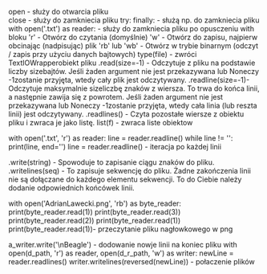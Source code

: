open - służy do otwarcia pliku </br>
close - służy do zamkniecia pliku
try:
finally: - służą np. do zamkniecia pliku
with open('.txt') as reader: - służy do zamkniecia pliku po opusczeniu with bloku
'r'	- Otwórz do czytania (domyślnie)
'w'	- Otwórz do zapisu, najpierw obcinając (nadpisując) plik
'rb' lub 'wb' -	Otwórz w trybie binarnym (odczyt / zapis przy użyciu danych bajtowych)
type(file) -  zwróci TextIOWrapperobiekt pliku
.read(size=-1) - Odczytuje z pliku na podstawie liczby sizebajtów. Jeśli żaden argument nie jest przekazywana lub Noneczy -1zostanie przyjęta, wtedy cały plik jest odczytywany.
.readline(size=-1)- Odczytuje maksymalnie sizeliczbę znaków z wiersza. To trwa do końca linii, a następnie zawija się z powrotem. Jeśli żaden argument nie jest przekazywana lub Noneczy -1zostanie przyjęta, wtedy cała linia (lub reszta linii) jest odczytywany.
.readlines() - Czyta pozostałe wiersze z obiektu pliku i zwraca je jako listę.
list(f) - zwraca liste obiektow

with open('.txt', 'r') as reader:
     line = reader.readline()
     while line != '': 
         print(line, end='')
         line = reader.readline() - iteracja po każdej linii
 
.write(string) - Spowoduje to zapisanie ciągu znaków do pliku.
.writelines(seq) - To zapisuje sekwencję do pliku. Żadne zakończenia linii nie są dołączane do każdego elementu sekwencji. To do Ciebie należy dodanie odpowiednich końcówek linii.

with open('AdrianLawecki.png', 'rb') as byte_reader:
     print(byte_reader.read(1))
     print(byte_reader.read(3))
     print(byte_reader.read(2))
     print(byte_reader.read(1))
     print(byte_reader.read(1))- przeczytanie pliku nagłowkowego w png
  
a_writer.write('\nBeagle') - dodowanie nowje linii na koniec pliku
with open(d_path, 'r') as reader, open(d_r_path, 'w') as writer:
newLine = reader.readlines()
writer.writelines(reversed(newLine))  - połaczenie plików 
    
